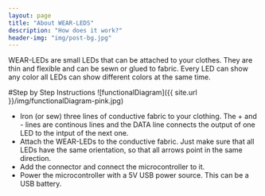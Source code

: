 ```yaml
---
layout: page
title: "About WEAR-LEDS"
description: "How does it work?"
header-img: "img/post-bg.jpg"
---
```

WEAR-LEDs are small LEDs that can be attached to your clothes. They are thin and flexible and can be sewn or glued to fabric. Every LED can show any color all LEDs can show different colors at the same time.

#Step by Step Instructions
![functionalDiagram]({{ site.url }}/img/functionalDiagram-pink.jpg)

* Iron (or sew) three lines of conductive fabric to your clothing. The + and - lines are continous lines and the DATA line connects the output of one LED to the intput of the next one.
* Attach the WEAR-LEDs to the conductive fabric. Just make sure that all LEDs have the same orientation, so that all arrows point in the same direction.
* Add the connector and connect the microcontroller to it.
* Power the microcontroller with a 5V USB power source. This can be a USB battery.

